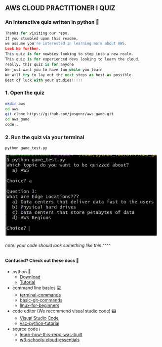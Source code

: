 
## AWS CLOUD PRACTITIONER I QUIZ

### An Interactive quiz written in python :snake:

```py
Thanks for visiting our repo. 
If you stumbled upon this readme, 
we assume you're interested in learning more about AWS. 
Look No further. 
This quiz is for newbies looking to step into a new realm. 
This quiz is for experienced devs looking to learn the cloud.
really, this quiz is for anyone
We just want you to have fun while you learn
We will try to lay out the next steps as best as possible. 
Best of luck with your studies!!!!!
```

### 1. Open the quiz

```bash
mkdir aws
cd aws
git clone https://github.com/jmsgnnr/aws_game.git
cd aws_game
code .
```

### 2.  Run the quiz via your terminal

```bash
python game_test.py
```

![test image](test_img.jpg)
###### note: your code should look something like this ^^^^

#### Confused? Check out these docs :paperclip:

- python :snake:
  - [Download](https://www.python.org/downloads/)
  - [Tutorial](https://docs.python.org/3/tutorial/)
- command line basics :computer:
  - [terminal-commands](https://realpython.com/terminal-commands/)
  - [basic-git-commands](https://confluence.atlassian.com/bitbucketserver/basic-git-commands-776639767.html)
  - [linux-for-beginners](https://maker.pro/linux/tutorial/basic-linux-commands-for-beginners)
- code editor (We recommend visual studio code) :pager:
  - [Visual Studio Code](https://code.visualstudio.com/download)
  - [vsc-python-tutorial](https://code.visualstudio.com/docs/python/python-tutorial)
- source code :information_source:
  - [learn-how-this-repo-was-built](https://realpython.com/python-quiz-application/)
  - [w3-schools-cloud-essentials](https://www.w3schools.com/quiztest/quiztest.php?qtest=AWSCE)
